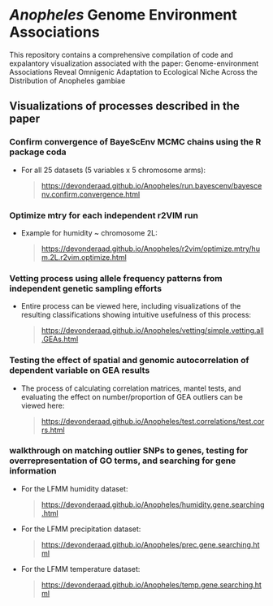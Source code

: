 *Anopheles* Genome Environment Associations 
==================================================================================

This repository contains a comprehensive compilation of code and expalantory visualization associated with the paper: Genome-environment Associations Reveal Omnigenic Adaptation to Ecological Niche Across the Distribution of Anopheles gambiae

Visualizations of processes described in the paper
------------

### Confirm convergence of BayeScEnv MCMC chains using the R package coda
*   For all 25 datasets (5 variables x 5 chromosome arms):
    > <https://devonderaad.github.io/Anopheles/run.bayescenv/bayescenv.confirm.convergence.html>

### Optimize mtry for each independent r2VIM run
*   Example for humidity ~ chromosome 2L:
    > <https://devonderaad.github.io/Anopheles/r2vim/optimize.mtry/hum.2L.r2vim.optimize.html>


### Vetting process using allele frequency patterns from independent genetic sampling efforts
*   Entire process can be viewed here, including visualizations of the resulting classifications showing intuitive usefulness of this process:
    > <https://devonderaad.github.io/Anopheles/vetting/simple.vetting.all.GEAs.html>

### Testing the effect of spatial and genomic autocorrelation of dependent variable on GEA results 
*   The process of calculating correlation matrices, mantel tests, and evaluating the effect on number/proportion of GEA outliers can be viewed here:
    > <https://devonderaad.github.io/Anopheles/test.correlations/test.corrs.html>

### walkthrough on matching outlier SNPs to genes, testing for overrepresentation of GO terms, and searching for gene information

*   For the LFMM humidity dataset:
    > <https://devonderaad.github.io/Anopheles/humidity.gene.searching.html>

*   For the LFMM precipitation dataset:
    > <https://devonderaad.github.io/Anopheles/prec.gene.searching.html>

*   For the LFMM temperature dataset:
    > <https://devonderaad.github.io/Anopheles/temp.gene.searching.html>


